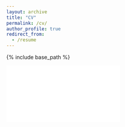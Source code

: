 ```yaml
---
layout: archive
title: "CV"
permalink: /cv/
author_profile: true
redirect_from:
  - /resume
---
```


{% include base_path %}

<embed src="files/cv_example.pdf" type="application/pdf" />


